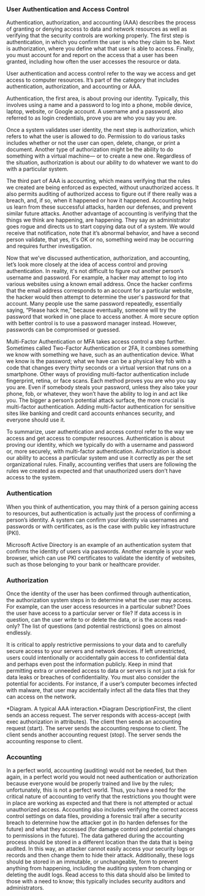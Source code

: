 ### **User Authentication and Access Control**
Authentication, authorization, and accounting (AAA) describes the process of granting or denying access to data and network resources as well as verifying that the security controls are working properly. The first step is authentication, in which you confirm the user is who they claim to be. Next is authorization, where you define what that user is able to access. Finally, you must account for and report on the access that a user has been granted, including how often the user accesses the resource or data.

User authentication and access control refer to the way we access and get access to computer resources. It’s part of the category that includes authentication, authorization, and accounting or AAA.

Authentication, the first area, is about proving our identity. Typically, this involves using a name and a password to log into a phone, mobile device, laptop, website, or Google account. A username and a password, also referred to as login credentials, prove you are who you say you are.

Once a system validates user identity, the next step is authorization, which refers to what the user is allowed to do. Permission to do various tasks includes whether or not the user can open, delete, change, or print a document. Another type of authorization might be the ability to do something with a virtual machine— or to create a new one. Regardless of the situation, authorization is about our ability to do whatever we want to do with a particular system.

The third part of AAA is accounting, which means verifying that the rules we created are being enforced as expected, without unauthorized access. It also permits auditing of authorized access to figure out if there really was a breach, and, if so, when it happened or how it happened. Accounting helps us learn from these successful attacks, harden our defenses, and prevent similar future attacks. Another advantage of accounting is verifying that the things we think are happening, are happening. They say an administrator goes rogue and directs us to start copying data out of a system. We would receive that notification, note that it’s abnormal behavior, and have a second person validate, that yes, it's OK or no, something weird may be occurring and requires further investigation.

Now that we’ve discussed authentication, authorization, and accounting, let’s look more closely at the idea of access control and proving authentication. In reality, it's not difficult to figure out another person’s username and password. For example, a hacker may attempt to log into various websites using a known email address. Once the hacker confirms that the email address corresponds to an account for a particular website, the hacker would then attempt to determine the user's password for that account. Many people use the same password repeatedly, essentially saying, “Please hack me,” because eventually, someone will try the password that worked in one place to access another. A more secure option with better control is to use a password manager instead. However, passwords can be compromised or guessed.

Multi-Factor Authentication or MFA takes access control a step further. Sometimes called Two-Factor Authentication or 2FA, it combines something we know with something we have, such as an authentication device. What we know is the password; what we have can be a physical key fob with a code that changes every thirty seconds or a virtual version that runs on a smartphone. Other ways of providing multi-factor authentication include fingerprint, retina, or face scans. Each method proves you are who you say you are. Even if somebody steals your password, unless they also take your phone, fob, or whatever, they won’t have the ability to log in and act like you. The bigger a person’s potential attack surface, the more crucial is multi-factor authentication. Adding multi-factor authentication for sensitive sites like banking and credit card accounts enhances security, and everyone should use it.

To summarize, user authentication and access control refer to the way we access and get access to computer resources. Authentication is about proving our identity, which we typically do with a username and password or, more securely, with multi-factor authentication. Authorization is about our ability to access a particular system and use it correctly as per the set organizational rules. Finally, accounting verifies that users are following the rules we created as expected and that unauthorized users don’t have access to the system.
### **Authentication**
When you think of authentication, you may think of a person gaining access to resources, but authentication is actually just the process of confirming a person’s identity. A system can confirm your identity via usernames and passwords or with certificates, as is the case with public key infrastructure (PKI).

Microsoft Active Directory is an example of an authentication system that confirms the identity of users via passwords. Another example is your web browser, which can use PKI certificates to validate the identity of websites, such as those belonging to your bank or healthcare provider.
### **Authorization**
Once the identity of the user has been confirmed through authentication, the authorization system steps in to determine what the user may access. For example, can the user access resources in a particular subnet? Does the user have access to a particular server or file? If data access is in question, can the user write to or delete the data, or is the access read-only? The list of questions (and potential restrictions) goes on almost endlessly.

It is critical to apply restrictive permissions to your data and to carefully secure access to your servers and network devices. If left unrestricted, users could intentionally or accidentally gain access to confidential data and perhaps even post the information publicly. Keep in mind that permitting extra or unneeded access to data or servers is not just a risk for data leaks or breaches of confidentiality. You must also consider the potential for accidents. For instance, if a user’s computer becomes infected with malware, that user may accidentally infect all the data files that they can access on the network.

*Diagram. A typical AAA interaction.*Diagram DescriptionFirst, the client sends an access request. The server responds with access-accept (with exec authorization in attributes). The client then sends an accounting request (start). The server sends the accounting response to client. The client sends another accounting request (stop). The server sends the accounting response to client.
### **Accounting**
In a perfect world, accounting (auditing) would not be needed, but then again, in a perfect world you would not need authentication or authorization because everyone would be properly trained and live by the rules; unfortunately, this is not a perfect world. Thus, you have a need for the critical nature of accounting to verify that the restrictions you thought were in place are working as expected and that there is not attempted or actual unauthorized access. Accounting also includes verifying the correct access control settings on data files, providing a forensic trail after a security breach to determine how the attacker got in (to harden defenses for the future) and what they accessed (for damage control and potential changes to permissions in the future). The data gathered during the accounting process should be stored in a different location than the data that is being audited. In this way, an attacker cannot easily access your security logs or records and then change them to hide their attack. Additionally, these logs should be stored in an immutable, or unchangeable, form to prevent anything from happening, including the auditing system from changing or deleting the audit logs. Read access to this data should also be limited to those with a need to know; this typically includes security auditors and administrators.
